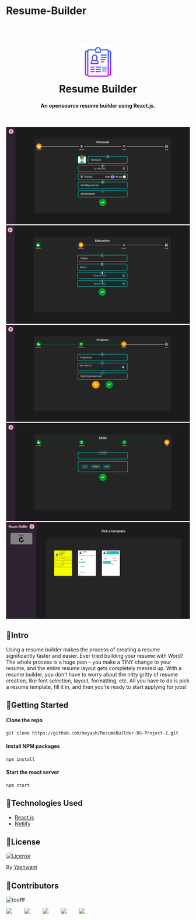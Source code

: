 # Resume-Builder

<h1 align="center">
  <br>
  <a href=""><img src="./img/logo.png" alt="logo" width="100"></a>
  <br>
    Resume Builder
  <br>
</h1>

<h4 align="center">An opensource resume builder using React.js.</h4>
<br />

![one](img/one.png)
![two](img/two.png)
![one](img/three.png)
![two](img/four.png)
![one](img/five.png)

## 🚀Intro

Using a resume builder makes the process of creating a resume significantly faster and easier. Ever tried building your resume with Word?
The whole process is a huge pain – you make a TINY change to your resume, and the entire resume layout gets completely messed up.
With a resume builder, you don’t have to worry about the nitty gritty of resume creation, like font selection, layout, formatting, etc.
All you have to do is pick a resume template, fill it in, and then you’re ready to start applying for jobs!


## 🚀Getting Started

#### Clone the repo

```
git clone https://github.com/meyash/ResumeBuilder-DS-Project-1.git
```

#### Install NPM packages

```
npm install
```

#### Start the react server

```
npm start
```

## 🚀Technologies Used

- [React.js](https://reactjs.org/)
- [Netlify](https://www.netlify.com/)


## 🚀License

[![License](https://img.shields.io/badge/license-MIT-blue.svg)](/LICENSE)

By [Yashwant](https://github.com/meyash)

## 🚀Contributors

<img src="https://avatars3.githubusercontent.com/u/21121279?s=460&u=f0450278b2b569c4443ab8ee03f9dff7015da5bf&v=4" width="100px;" alt="toofff"/><br />

<a href="https://meyash.xyz/" style="margin-right:30px;"><img src="https://meyash.xyz/assets/icons/siteicon.png" width="25"></a>
<a href="https://meyash.xyz/resume.pdf" style="margin-right:30px;"><img src="https://cdn.jsdelivr.net/npm/simple-icons@v3/icons/libreoffice.svg" width="25"></a> 
<a href="https://www.linkedin.com/in/meyash21/" style="margin-right:30px;"><img src="https://cdn.jsdelivr.net/npm/simple-icons@v3/icons/linkedin.svg" width="25"></a>
<a href="https://twitter.com/meyash21" style="margin-right:30px;"><img src="https://cdn.jsdelivr.net/npm/simple-icons@v3/icons/twitter.svg" width="25"></a>
<a href="https://www.codechef.com/users/meyash21" style="margin-right:30px;"><img src="https://cdn.jsdelivr.net/npm/simple-icons@v3/icons/codechef.svg" width="25"></a>  
